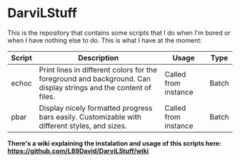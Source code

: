 # DarviLStuff
This is the repository that contains some scripts that I do when I'm bored or when I have nothing else to do. This is what I have at the moment:

| Script | Description | Usage | Type |
| ------ | ----------- | ----- | ---- |
| echoc | Print lines in different colors for the foreground and background. Can display strings and the content of files. | Called from instance | Batch |
| pbar | Display nicely formatted progress bars easily. Customizable with different styles, and sizes. | Called from instance | Batch |

**There's a wiki explaining the instalation and usage of this scripts here: https://github.com/L89David/DarviLStuff/wiki**
